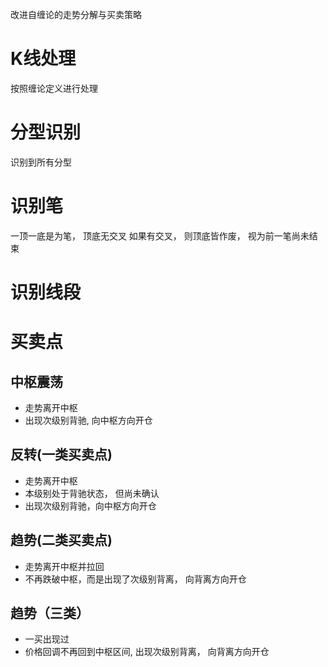改进自缠论的走势分解与买卖策略

# K线处理
按照缠论定义进行处理
# 分型识别
识别到所有分型
# 识别笔
一顶一底是为笔， 顶底无交叉
如果有交叉， 则顶底皆作废， 视为前一笔尚未结束
# 识别线段



# 买卖点
## 中枢震荡
* 走势离开中枢
* 出现次级别背驰, 向中枢方向开仓

## 反转(一类买卖点)
* 走势离开中枢
* 本级别处于背驰状态， 但尚未确认
* 出现次级别背驰，向中枢方向开仓

## 趋势(二类买卖点)
* 走势离开中枢并拉回
* 不再跌破中枢，而是出现了次级别背离， 向背离方向开仓
## 趋势（三类）
* 一买出现过
* 价格回调不再回到中枢区间, 出现次级别背离， 向背离方向开仓


